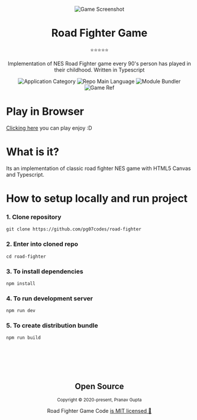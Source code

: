 <p align="center">
<img src="https://user-images.githubusercontent.com/34238240/99840833-48699d00-2b93-11eb-95ce-f50e3ba26faf.png" alt="Game Screenshot">
</p>

<h1 align="center">Road Fighter Game</h1>
<p align="center">⭐⭐⭐⭐⭐</p>
<p align="center">Implementation of NES Road Fighter game every 90's person has played in their childhood. Written in Typescript</p>
<p align="center">
  <img  src="https://img.shields.io/badge/category-gamedev-orange" alt="Application Category" />
  <img  src="https://img.shields.io/badge/language-typescript-blue" alt="Repo Main Language" />
  <img  src="https://img.shields.io/badge/bundler-webpack-blueviolet" alt="Module Bundler" />
  <img  src="https://img.shields.io/badge/name-road_fighter-green" alt="Game Ref" />
</p>

# Play in Browser

[Clicking here](https://roadfighter.netlify.com) you can play enjoy :D

# What is it?
Its an implementation of classic road fighter NES game with HTML5 Canvas and Typescript. 

# How to setup locally and run project

### 1. Clone repository

```
git clone https://github.com/pg07codes/road-fighter
```

### 2. Enter into cloned repo

```
cd road-fighter
```

### 3. To install dependencies 

```
npm install
```

### 4. To run development server

```
npm run dev 
```


### 5. To create distribution bundle

```
npm run build
```

<br>
<br>
<br>
<br>

<h2 align="center">
  Open Source
</h2>
<p align="center">
  <sub>Copyright © 2020-present, Pranav Gupta</sub>
</p>
<p align="center">Road Fighter Game Code <a href="https://github.com/LaksCastro/snake-game/blob/master/LICENSE.md">is MIT licensed 💖</a></p>
